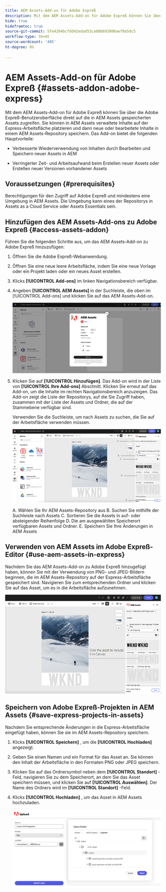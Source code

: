 ```yaml
---
title: AEM Assets-Add-on für Adobe Expreß
description: Mit dem AEM Assets-Add-on für Adobe Expreß können Sie über die Adobe Expreß-Benutzeroberfläche direkt auf die in AEM Assets gespeicherten Assets zugreifen.
hide: true
hidefromtoc: true
source-git-commit: 5fe4204bcfdd42edad53ca80b693800aef0a5dc5
workflow-type: tm+mt
source-wordcount: '485'
ht-degree: 0%

---
```


# AEM Assets-Add-on für Adobe Expreß {#assets-addon-adobe-express}

Mit dem AEM Assets-Add-on für Adobe Expreß können Sie über die Adobe Expreß-Benutzeroberfläche direkt auf die in AEM Assets gespeicherten Assets zugreifen. Sie können in AEM Assets verwaltete Inhalte auf der Express-Arbeitsfläche platzieren und dann neue oder bearbeitete Inhalte in einem AEM Assets-Repository speichern. Das Add-on bietet die folgenden Hauptvorteile:

* Verbesserte Wiederverwendung von Inhalten durch Bearbeiten und Speichern neuer Assets in AEM

* Verringerter Zeit- und Arbeitsaufwand beim Erstellen neuer Assets oder Erstellen neuer Versionen vorhandener Assets

## Voraussetzungen {#prerequisites}

Berechtigungen für den Zugriff auf Adobe Expreß und mindestens eine Umgebung in AEM Assets. Die Umgebung kann eines der Repositorys in Assets as a Cloud Service oder Assets Essentials sein.


## Hinzufügen des AEM Assets-Add-ons zu Adobe Expreß {#access-assets-addon}

Führen Sie die folgenden Schritte aus, um das AEM Assets-Add-on zu Adobe Expreß hinzuzufügen:

1. Öffnen Sie die Adobe Expreß-Webanwendung.

1. Öffnen Sie eine neue leere Arbeitsfläche, indem Sie eine neue Vorlage oder ein Projekt laden oder ein neues Asset erstellen.

1. Klicks **[!UICONTROL Add-ons]** im linken Navigationsbereich verfügbar.

1. Angeben **[!UICONTROL AEM Assets]** in der Suchleiste, die oben im [!UICONTROL Add-ons] und klicken Sie auf das AEM Assets-Add-on.

   ![AEM Assets-Add-on](assets/aem-assets-add-on.png)

1. Klicken Sie auf **[!UICONTROL Hinzufügen]**. Das Add-on wird in der Liste von **[!UICONTROL Ihre Add-ons]** Abschnitt. Klicken Sie erneut auf das Add-on, um die Inhalte im rechten Navigationsbereich anzuzeigen. Das Add-on zeigt die Liste der Repositorys, auf die Sie Zugriff haben, zusammen mit der Liste der Assets und Ordner, die auf der Stammebene verfügbar sind.

   Verwenden Sie die Suchleiste, um nach Assets zu suchen, die Sie auf der Arbeitsfläche verwenden müssen.

   ![Suchen von Assets im AEM Assets-Add-on](assets/assets-add-on-browse-assets.png)

   A. Wählen Sie Ihr AEM Assets-Repository aus B. Suchen Sie mithilfe der Suchleiste nach Assets C. Sortieren Sie die Assets in auf- oder absteigender Reihenfolge D. Die am ausgewählten Speicherort verfügbaren Assets und Ordner. E. Speichern Sie Ihre Änderungen in AEM Assets



## Verwenden von AEM Assets im Adobe Expreß-Editor {#use-aem-assets-in-express}

Nachdem Sie das AEM Assets-Add-on zu Adobe Expreß hinzugefügt haben, können Sie mit der Verwendung von PNG- und JPEG-Bildern beginnen, die im AEM Assets-Repository auf der Express-Arbeitsfläche gespeichert sind. Navigieren Sie zum entsprechenden Ordner und klicken Sie auf das Asset, um es in die Arbeitsfläche aufzunehmen.

![Einschließen von Assets aus dem Assets-Add-on](assets/aem-assets-add-on-include-assets.png)


## Speichern von Adobe Expreß-Projekten in AEM Assets {#save-express-projects-in-assets}

Nachdem Sie entsprechende Änderungen in die Express-Arbeitsfläche eingefügt haben, können Sie sie im AEM Assets-Repository speichern.

1. Klicks **[!UICONTROL Speichern]** , um die **[!UICONTROL Hochladen]** angezeigt.
1. Geben Sie einen Namen und ein Format für das Asset an. Sie können den Inhalt der Arbeitsfläche in den Formaten PNG oder JPEG speichern.

1. Klicken Sie auf das Ordnersymbol neben dem **[!UICONTROL Standort]** -Feld, navigieren Sie zu dem Speicherort, an dem Sie das Asset speichern müssen, und klicken Sie auf **[!UICONTROL Auswählen]**. Der Name des Ordners wird im **[!UICONTROL Standort]** -Feld.

1. Klicks **[!UICONTROL Hochladen]** , um das Asset in AEM Assets hochzuladen.

   ![Speichern von Assets in AEM](assets/aem-assets-add-on-save.png)


